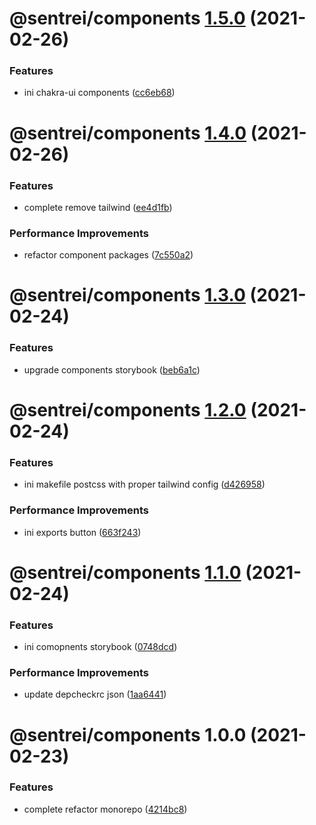 # @sentrei/components [1.5.0](https://github.com/sentrei/sentrei/compare/@sentrei/components@1.4.0...@sentrei/components@1.5.0) (2021-02-26)

### Features

- ini chakra-ui components ([cc6eb68](https://github.com/sentrei/sentrei/commit/cc6eb68776e236ec2dbbd64a687496b2b3375b67))

# @sentrei/components [1.4.0](https://github.com/sentrei/sentrei/compare/@sentrei/components@1.3.0...@sentrei/components@1.4.0) (2021-02-26)

### Features

- complete remove tailwind ([ee4d1fb](https://github.com/sentrei/sentrei/commit/ee4d1fba888215684b6223d9b29817fa75b96967))

### Performance Improvements

- refactor component packages ([7c550a2](https://github.com/sentrei/sentrei/commit/7c550a27ef0f079977884d00e0eadef30c9b8414))

# @sentrei/components [1.3.0](https://github.com/sentrei/sentrei/compare/@sentrei/components@1.2.0...@sentrei/components@1.3.0) (2021-02-24)

### Features

- upgrade components storybook ([beb6a1c](https://github.com/sentrei/sentrei/commit/beb6a1cb179465342f159b82275c2f4f6223abde))

# @sentrei/components [1.2.0](https://github.com/sentrei/sentrei/compare/@sentrei/components@1.1.0...@sentrei/components@1.2.0) (2021-02-24)

### Features

- ini makefile postcss with proper tailwind config ([d426958](https://github.com/sentrei/sentrei/commit/d426958e55bc10496442f521d8ac8a056ad0a329))

### Performance Improvements

- ini exports button ([663f243](https://github.com/sentrei/sentrei/commit/663f243ffe5b3e19aa1968e8073a0c47317a29d3))

# @sentrei/components [1.1.0](https://github.com/sentrei/sentrei/compare/@sentrei/components@1.0.0...@sentrei/components@1.1.0) (2021-02-24)

### Features

- ini comopnents storybook ([0748dcd](https://github.com/sentrei/sentrei/commit/0748dcd5b27552af5a7349b7b538e5e34946daa6))

### Performance Improvements

- update depcheckrc json ([1aa6441](https://github.com/sentrei/sentrei/commit/1aa64417c4b53a3d86288fcebafeea85bc6bee12))

# @sentrei/components 1.0.0 (2021-02-23)

### Features

- complete refactor monorepo ([4214bc8](https://github.com/sentrei/sentrei/commit/4214bc8500527615423801f0a36c16aab0811079))
